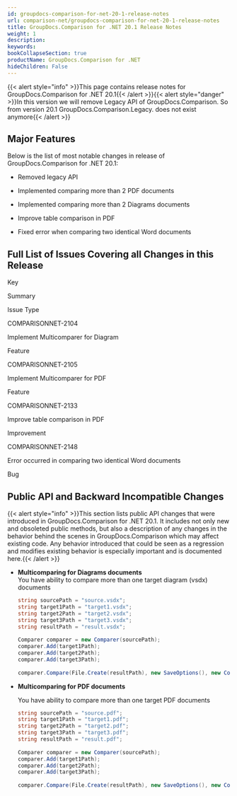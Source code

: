 ```yaml
---
id: groupdocs-comparison-for-net-20-1-release-notes
url: comparison-net/groupdocs-comparison-for-net-20-1-release-notes
title: GroupDocs.Comparison for .NET 20.1 Release Notes
weight: 1
description: 
keywords: 
bookCollapseSection: true
productName: GroupDocs.Comparison for .NET
hideChildren: False
---
```

{{< alert style="info" >}}This page contains release notes for GroupDocs.Comparison for .NET 20.1{{< /alert >}}{{< alert style="danger" >}}In this version we will remove Legacy API of GroupDocs.Comparison. So from version 20.1 GroupDocs.Comparison.Legacy. does not exist anymore{{< /alert >}}

## Major Features

Below is the list of most notable changes in release of GroupDocs.Comparison for .NET 20.1:

*   Removed legacy API
*   Implemented comparing more than 2 PDF documents
*   Implemented comparing more than 2 Diagrams documents
*   Improve table comparison in PDF
    
*   Fixed error when comparing two identical Word documents 

## Full List of Issues Covering all Changes in this Release

Key

Summary

Issue Type

COMPARISONNET-2104

Implement Multicomparer for Diagram

Feature

COMPARISONNET-2105 

Implement Multicomparer for PDF

Feature

COMPARISONNET-2133 

Improve table comparison in PDF

Improvement

COMPARISONNET-2148 

Error occurred in comparing two identical Word documents

Bug

## Public API and Backward Incompatible Changes

{{< alert style="info" >}}This section lists public API changes that were introduced in GroupDocs.Comparison for .NET 20.1. It includes not only new and obsoleted public methods, but also a description of any changes in the behavior behind the scenes in GroupDocs.Comparison which may affect existing code. Any behavior introduced that could be seen as a regression and modifies existing behavior is especially important and is documented here.{{< /alert >}}

*   **Multicomparing for Diagrams documents**  
    You have ability to compare more than one target diagram (vsdx) documents
    
    ```csharp
    string sourcePath = "source.vsdx";
    string target1Path = "target1.vsdx";
    string target2Path = "target2.vsdx";
    string target3Path = "target3.vsdx";
    string resultPath = "result.vsdx";
     
    Comparer comparer = new Comparer(sourcePath);
    comparer.Add(target1Path);
    comparer.Add(target2Path);
    comparer.Add(target3Path);
     
    comparer.Compare(File.Create(resultPath), new SaveOptions(), new CompareOptions());
    ```
    
*   **Multicomparing for PDF documents**
    
    You have ability to compare more than one target PDF documents
    
    ```csharp
    string sourcePath = "source.pdf";
    string target1Path = "target1.pdf";
    string target2Path = "target2.pdf";
    string target3Path = "target3.pdf";
    string resultPath = "result.pdf";
     
    Comparer comparer = new Comparer(sourcePath);
    comparer.Add(target1Path);
    comparer.Add(target2Path);
    comparer.Add(target3Path);
     
    comparer.Compare(File.Create(resultPath), new SaveOptions(), new CompareOptions());
    ```
